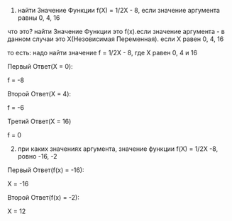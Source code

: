 1. найти Значение Функции f(X) = 1/2X - 8, если значение аргумента равны 0, 4, 16

что это? найти Значение Функции это f(x).если значение аргумента - в данном случаи это X(Незовисимая Переменная). если X равен 0, 4, 16

то есть: надо найти значение f = 1/2X - 8, где X равен 0, 4 и 16

Первый Ответ(X = 0):

f = -8

Второй Ответ(X = 4):

f = -6

Третий Ответ(X = 16)

f = 0

2. при каких значениях аргумента, значение функции f(X) = 1/2X -8, ровно -16, -2

Первый Ответ(f(x) = -16):

X = -16

Второй Ответ(f(x) = -2):

X = 12
